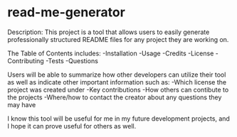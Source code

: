 # read-me-generator

Description:
This project is a tool that allows users to easily generate professionally structured README files for any project they are working on.

The Table of Contents includes:
-Installation
-Usage
-Credits
-License
-Contributing
-Tests
-Questions

Users will be able to summarize how other developers can utilize their tool as well as indicate other important information such as: 
-Which license the project was created under
-Key contributions
-How others can contibute to the projects
-Where/how to contact the creator about any questions they may have

I know this tool will be useful for me in my future development projects, and I hope it can prove useful for others as well.
